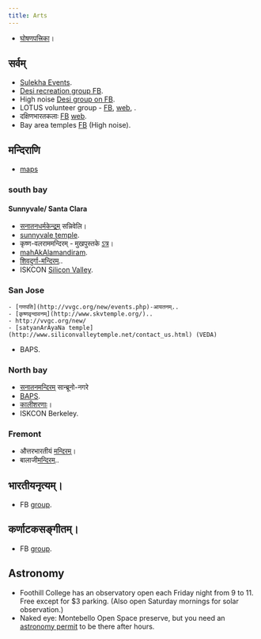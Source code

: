 ```yaml
---
title: Arts
---
```


- [घोषणपत्त्रिका](https://groups.google.com/forum/#!forum/hindu-events-sfbay)।

## सर्वम्
- [Sulekha Events](http://events.sulekha.com/bay-area).
- [Desi recreation group FB](https://www.facebook.com/groups/92944758105/).
- High noise [Desi group on FB](https://www.facebook.com/groups/6055928945/).
- LOTUS volunteer group - [FB](https://www.facebook.com/pages/Lotus-Bay-Area/113733485306833), [web](http://www.svlotus.com/procedure), .
- दक्षिणभारतकलाः [FB](https://www.facebook.com/carnaticmusicbayarea) [web](http://www.southindiafinearts.org/).
- Bay area temples [FB](https://www.facebook.com/groups/bayareatemples/?ref=suggested_groups) (High noise).

## मन्दिराणि
- [maps](https://www.google.com/maps/place/Shiv+Durga+Temple/@37.538644,-122.1883825,11z/data=!4m5!1m2!2m1!1shindu+temples+bay+area!3m1!1s0x0000000000000000:0xc703dfee5f73a931)

### south bay
#### Sunnyvale/ Santa Clara
- [सनातनधर्मकेन्द्रम्](http://www.sanatandharmakendra.org/ai1ec_event/lotus-concert-7/?instance_id=187) सन्निवेलि।
- [sunnyvale temple](http://www.sunnyvale-hindutemple.org/).
- कृष्ण\-वलराममन्दिरम् \- मुखपुस्तके [ऽत्र](https://www.facebook.com/kbmandir)।
- [mahAkAlamandiram](http://srimahakalmandir.org/).
- [शिवदुर्गा-मन्दिरम्](http://www.shivdurgatemple.org/events.html)..
- ISKCON [Silicon Valley](http://iskconsiliconvalley.com/schedule/).

### San Jose
    - [गणपति](http://vvgc.org/new/events.php)-आयतनम्..
    - [कृष्णवृन्दावनम्](http://www.skvtemple.org/)..
    - http://vvgc.org/new/
    - [satyanArAyaNa temple](http://www.siliconvalleytemple.net/contact_us.html) (VEDA)
- BAPS.

### North bay
- [सनातनमन्दिरम्](http://sanatanmandirsanbruno.com/) सान्ब्रूनो-नगरे
- [BAPS](http://www.baps.org/Global-Network/North-America/SanFrancisco.aspx).
- [कालीशरणाः](http://sharanya.org/events/)।
- ISKCON Berkeley.

### Fremont
- औत्तरभारतीयं [मन्दिरम्](http://www.fremonttemple.org/upcoming-events.php)।
- बालाजी[मन्दिरम्](http://www.balajitemple.net/calendar.html)..

## भारतीयनृत्यम्।
- FB [group](https://www.facebook.com/groups/bayareaindiandance/867255609970788/?notif_t=group_activity).

## कर्णाटकसङ्गीतम्।
- FB [group](https://www.facebook.com/groups/BAICM/?fref=ts).

## Astronomy
- Foothill College has an observatory open each Friday night from 9 to 11. Free except for $3 parking. (Also open Saturday mornings for solar observation.)
- Naked eye: Montebello Open Space preserve, but you need an [astronomy permit](https://www.openspace.org/visit-a-preserve/permits/astronomy-permit) to be there after hours.
